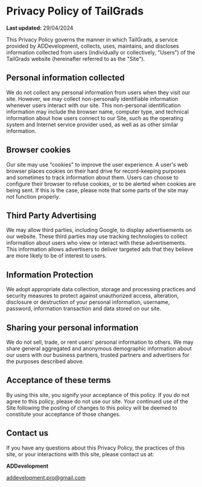# Privacy Policy of TailGrads

**Last updated:** 29/04/2024

This Privacy Policy governs the manner in which TailGrads, a service provided by ADDevelopment, collects, uses, maintains, and discloses information collected from users (individually or collectively, "Users") of the TailGrads website (hereinafter referred to as the "Site").

## Personal information collected

We do not collect any personal information from users when they visit our site. However, we may collect non-personally identifiable information whenever users interact with our site. This non-personal identification information may include the browser name, computer type, and technical information about how users connect to our Site, such as the operating system and Internet service provider used, as well as as other similar information.

## Browser cookies

Our site may use “cookies” to improve the user experience. A user's web browser places cookies on their hard drive for record-keeping purposes and sometimes to track information about them. Users can choose to configure their browser to refuse cookies, or to be alerted when cookies are being sent. If this is the case, please note that some parts of the site may not function properly.

## Third Party Advertising

We may allow third parties, including Google, to display advertisements on our website. These third parties may use tracking technologies to collect information about users who view or interact with these advertisements. This information allows advertisers to deliver targeted ads that they believe are more likely to be of interest to users.

## Information Protection

We adopt appropriate data collection, storage and processing practices and security measures to protect against unauthorized access, alteration, disclosure or destruction of your personal information, username, password, information transaction and data stored on our site.

## Sharing your personal information

We do not sell, trade, or rent users' personal information to others. We may share general aggregated and anonymous demographic information about our users with our business partners, trusted partners and advertisers for the purposes described above.

## Acceptance of these terms

By using this site, you signify your acceptance of this policy. If you do not agree to this policy, please do not use our site. Your continued use of the Site following the posting of changes to this policy will be deemed to constitute your acceptance of those changes.

## Contact us

If you have any questions about this Privacy Policy, the practices of this site, or your interactions with this site, please contact us at:

**ADDevelopment**

[addevelopment.pro@gmail.com](mailto:addevelopment.pro@gmail.com)
